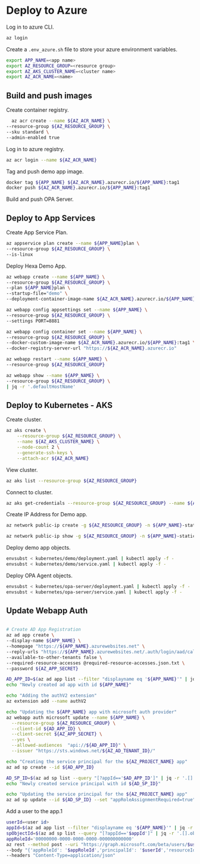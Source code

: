 # Deploy to Azure

Log in to azure CLI.

```bash
az login
```

Create a `.env_azure.sh` file to store your azure environment variables.

```bash
export APP_NAME=<app name>
export AZ_RESOURCE_GROUP=<resource group>
export AZ_AKS_CLUSTER_NAME=<cluster name>
export AZ_ACR_NAME=<name>
```

## Build and push images

Create container registry.

```bash
  az acr create --name ${AZ_ACR_NAME} \
--resource-group ${AZ_RESOURCE_GROUP} \
--sku standard \
--admin-enabled true
```

Log in to azure registry.

```bash
az acr login --name ${AZ_ACR_NAME}
```

Tag and push demo app image.

```bash
docker tag ${APP_NAME} ${AZ_ACR_NAME}.azurecr.io/${APP_NAME}:tag1
docker push ${AZ_ACR_NAME}.azurecr.io/${APP_NAME}:tag1
```

Build and push OPA Server.

## Deploy to App Services

Create App Service Plan.

```bash
az appservice plan create --name ${APP_NAME}plan \
--resource-group ${AZ_RESOURCE_GROUP} \
--is-linux
```

Deploy Hexa Demo App.

```bash
az webapp create --name ${APP_NAME} \
--resource-group ${AZ_RESOURCE_GROUP} \
--plan ${APP_NAME}plan \
--startup-file="demo" \
--deployment-container-image-name ${AZ_ACR_NAME}.azurecr.io/${APP_NAME}:tag1

az webapp config appsettings set --name ${APP_NAME} \
--resource-group ${AZ_RESOURCE_GROUP} \
--settings PORT=8881

az webapp config container set --name ${APP_NAME} \
--resource-group ${AZ_RESOURCE_GROUP} \
--docker-custom-image-name ${AZ_ACR_NAME}.azurecr.io/${APP_NAME}:tag1 \
--docker-registry-server-url "https://${AZ_ACR_NAME}.azurecr.io"

az webapp restart --name ${APP_NAME} \
--resource-group ${AZ_RESOURCE_GROUP}

az webapp show --name ${APP_NAME} \
--resource-group ${AZ_RESOURCE_GROUP} \
| jq -r '.defaultHostName'
```

## Deploy to Kubernetes - AKS

Create cluster.

```bash
az aks create \
    --resource-group ${AZ_RESOURCE_GROUP} \
    --name ${AZ_AKS_CLUSTER_NAME} \
    --node-count 2 \
    --generate-ssh-keys \
    --attach-acr ${AZ_ACR_NAME}
```

View cluster.

```bash
az aks list --resource-group ${AZ_RESOURCE_GROUP}
```

Connect to cluster.

```bash
az aks get-credentials --resource-group ${AZ_RESOURCE_GROUP} --name ${AZ_AKS_CLUSTER_NAME}
```

Create IP Address for Demo app.

```bash
az network public-ip create -g ${AZ_RESOURCE_GROUP} -n ${APP_NAME}-static-ip --allocation-method static
```

```bash
az network public-ip show -g ${AZ_RESOURCE_GROUP} -n ${APP_NAME}-static-ip
```

Deploy demo app objects.

```bash
envsubst < kubernetes/demo/deployment.yaml | kubectl apply -f -
envsubst < kubernetes/demo/service.yaml | kubectl apply -f -
```

Deploy OPA Agent objects.

```bash
envsubst < kubernetes/opa-server/deployment.yaml | kubectl apply -f -
envsubst < kubernetes/opa-server/service.yaml | kubectl apply -f -
```

## Update Webapp Auth

```bash

# Create AD App Registration
az ad app create \
--display-name ${APP_NAME} \
--homepage "https://${APP_NAME}.azurewebsites.net" \
--reply-urls "https://${APP_NAME}.azurewebsites.net/.auth/login/aad/callback" \
--available-to-other-tenants false \
--required-resource-accesses @required-resource-accesses.json.txt \
--password ${AZ_APP_SECRET}

AD_APP_ID=$(az ad app list --filter "displayname eq '${APP_NAME}'" | jq -r '.[].appId')
echo "Newly created ad app with id ${APP_NAME}"

echo "Adding the authV2 extension"
az extension add --name authV2

echo "Updating the ${APP_NAME} app with microsoft auth provider"
az webapp auth microsoft update --name ${APP_NAME} \
  --resource-group ${AZ_RESOURCE_GROUP} \
  --client-id ${AD_APP_ID} \
  --client-secret ${AZ_APP_SECRET} \
  --yes \
  --allowed-audiences  "api://${AD_APP_ID}" \
  --issuer "https://sts.windows.net/${AZ_AD_TENANT_ID}/"

echo "Creating the service principal for the ${AZ_PROJECT_NAME} app"
az ad sp create --id ${AD_APP_ID}

AD_SP_ID=$(az ad sp list --query "[?appId=='$AD_APP_ID']" | jq -r '.[].objectId')
echo "Newly created service principal with id ${AD_SP_ID}"

echo "Updating the service principal for the ${AZ_PROJECT_NAME} app"
az ad sp update --id ${AD_SP_ID} --set "appRoleAssignmentRequired=true" --add tags WindowsAzureActiveDirectoryIntegratedApp
```

Add a user to the app.1

```bash
userId=<user id>
appId=$(az ad app list --filter "displayname eq '${APP_NAME}'" | jq -r '.[].appId')
spObjectId=$(az ad sp list --query "[?appId=='$appId']" | jq -r '.[].objectId')
appRoleId='00000000-0000-0000-0000-000000000000'
az rest --method post --uri "https://graph.microsoft.com/beta/users/$userId/appRoleAssignments" \
--body "{'appRoleId': '$appRoleId','principalId': '$userId','resourceId': '$spObjectId'}" \
--headers "Content-Type=application/json"
```
